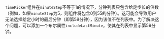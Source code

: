 `TimePicker`组件在`minuteStep`不等于1的情况下，分钟列表只包含给定步长的倍数（例如，如果`minuteStep`为5，则组件将包含0到55的分钟）。这可能会导致用户无法选择给定小时的最后分钟（即第59分钟），因为该值不在列表中。为了解决这个问题，可以添加一个布尔属性`includeLastMinute`，使其在列表中显示第59分钟。
